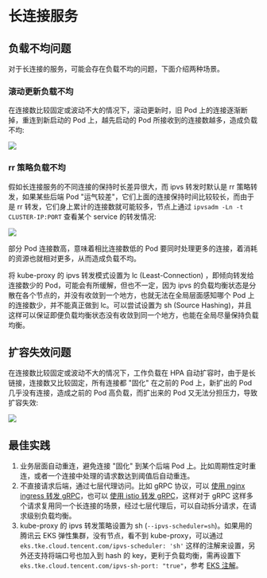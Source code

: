# 长连接服务

## 负载不均问题

对于长连接的服务，可能会存在负载不均的问题，下面介绍两种场景。

### 滚动更新负载不均

在连接数比较固定或波动不大的情况下，滚动更新时，旧 Pod 上的连接逐渐断掉，重连到新启动的 Pod 上，越先启动的 Pod 所接收到的连接数越多，造成负载不均:

![](https://image-host-1251893006.cos.ap-chengdu.myqcloud.com/2023%2F09%2F25%2F20230925110349.png)

### rr 策略负载不均

假如长连接服务的不同连接的保持时长差异很大，而 ipvs 转发时默认是 rr 策略转发，如果某些后端 Pod "运气较差"，它们上面的连接保持时间比较较长，而由于是 rr 转发，它们身上累计的连接数就可能较多，节点上通过 `ipvsadm -Ln -t CLUSTER-IP:PORT` 查看某个 service 的转发情况:

![](https://image-host-1251893006.cos.ap-chengdu.myqcloud.com/2023%2F09%2F25%2F20230925110404.png)

部分 Pod 连接数高，意味着相比连接数低的 Pod 要同时处理更多的连接，着消耗的资源也就相对更多，从而造成负载不均。

将 kube-proxy 的 ipvs 转发模式设置为 lc (Least-Connection) ，即倾向转发给连接数少的 Pod，可能会有所缓解，但也不一定，因为 ipvs 的负载均衡状态是分散在各个节点的，并没有收敛到一个地方，也就无法在全局层面感知哪个 Pod 上的连接数少，并不能真正做到 lc。可以尝试设置为 sh (Source Hashing)，并且这样可以保证即便负载均衡状态没有收敛到同一个地方，也能在全局尽量保持负载均衡。

## 扩容失效问题

在连接数比较固定或波动不大的情况下，工作负载在 HPA 自动扩容时，由于是长链接，连接数又比较固定，所有连接都 "固化" 在之前的 Pod 上，新扩出的 Pod 几乎没有连接，造成之前的 Pod 高负载，而扩出来的 Pod 又无法分担压力，导致扩容失效:

![](https://image-host-1251893006.cos.ap-chengdu.myqcloud.com/2023%2F09%2F25%2F20230925110418.png)

## 最佳实践

1. 业务层面自动重连，避免连接 "固化" 到某个后端 Pod 上。比如周期性定时重连，或者一个连接中处理的请求数达到阈值后自动重连。
2. 不直接请求后端，通过七层代理访问。比如 gRPC 协议，可以 [使用 nginx ingress 转发 gRPC](https://kubernetes.github.io/ingress-nginx/examples/grpc/)，也可以 [使用 istio 转发 gRPC](https://istiobyexample.dev/grpc/)，这样对于 gRPC 这样多个请求复用同一个长连接的场景，经过七层代理后，可以自动拆分请求，在请求级别负载均衡。
3. kube-proxy 的 ipvs 转发策略设置为 sh (`--ipvs-scheduler=sh`)。如果用的腾讯云 EKS 弹性集群，没有节点，看不到 kube-proxy，可以通过 `eks.tke.cloud.tencent.com/ipvs-scheduler: 'sh'` 这样的注解来设置，另外还支持将端口号也加入到 hash 的 key，更利于负载均衡，需再设置下 `eks.tke.cloud.tencent.com/ipvs-sh-port: "true"`，参考 [EKS 注解](../tencent/appendix/eks-annotations.md#%E8%AE%BE%E7%BD%AE-ipvs-%E5%8F%82%E6%95%B0)。

